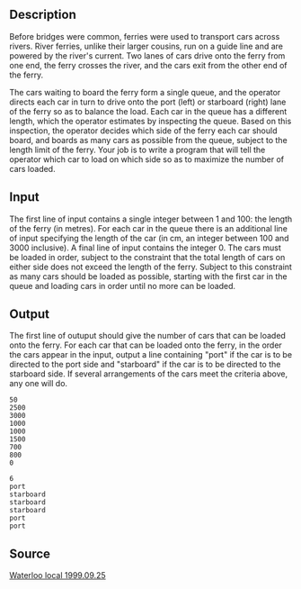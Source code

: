 <h2>Description</h2><p>Before bridges were common, ferries were used to transport cars across rivers. River ferries, unlike their larger cousins, run on a guide line and are powered by the river's current. Two lanes of cars drive onto the ferry from one end, the ferry crosses the river, and the cars exit from the other end of the ferry. 
</p>The cars waiting to board the ferry form a single queue, and the operator directs each car in turn to drive onto the port (left) or starboard (right) lane of the ferry so as to balance the load. Each car in the queue has a different length, which the operator estimates by inspecting the queue. Based on this inspection, the operator decides which side of the ferry each car should board, and boards as many cars as possible from the queue, subject to the length limit of the ferry. Your job is to write a program that will tell the operator which car to load on which side so as to maximize the number of cars loaded. 
<h2>Input</h2><p>The first line of input contains a single integer between 1 and 100: the length of the ferry (in metres). For each car in the queue there is an additional line of input specifying the length of the car (in cm, an integer between 100 and 3000 inclusive). A final line of input contains the integer 0. The cars must be loaded in order, subject to the constraint that the total length of cars on either side does not exceed the length of the ferry. Subject to this constraint as many cars should be loaded as possible, starting with the first car in the queue and loading cars in order until no more can be loaded. </p><h2>Output</h2><p>The first line of outuput should give the number of cars that can be loaded onto the ferry. For each car that can be loaded onto the ferry, in the order the cars appear in the input, output a line containing "port" if the car is to be directed to the port side and "starboard" if the car is to be directed to the starboard side. If several arrangements of the cars meet the criteria above, any one will do. </p><pre><code class="language-input1">50
2500
3000
1000
1000
1500
700
800
0
</code></pre><pre><code class="language-output1">6
port
starboard
starboard
starboard
port
port
</code></pre><h2>Source</h2><a href="searchproblem?field=source&amp;key=Waterloo+local+1999.09.25">Waterloo local 1999.09.25</a>